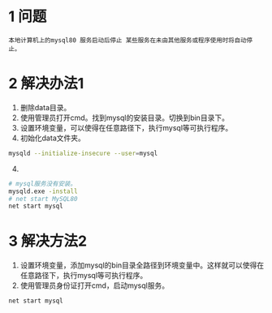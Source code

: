 

# 1 问题
```
本地计算机上的mysql80 服务启动后停止 某些服务在未由其他服务或程序使用时将自动停止。
```

# 2 解决办法1

1. 删除data目录。
2. 使用管理员打开cmd。找到mysql的安装目录。切换到bin目录下。
3. 设置环境变量，可以使得在任意路径下，执行mysql等可执行程序。
4. 初始化data文件夹。
```bash
mysqld --initialize-insecure --user=mysql
```
4. 
```bash
# mysql服务没有安装。
mysqld.exe -install
# net start MySQL80
net start mysql
```

# 3 解决方法2

1. 设置环境变量，添加mysql的bin目录全路径到环境变量中。这样就可以使得在任意路径下，执行mysql等可执行程序。
2. 使用管理员身份证打开cmd，启动mysql服务。
```bash
net start mysql
```
